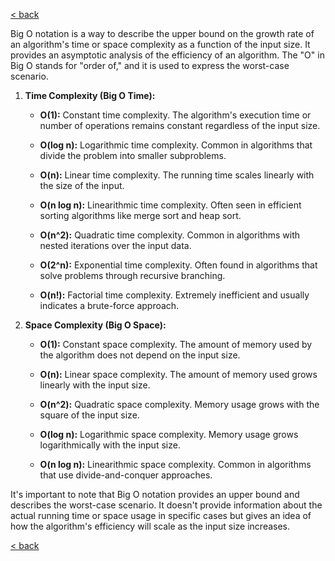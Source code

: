 
[< back](README.md)

Big O notation is a way to describe the upper bound on the growth rate of an algorithm's time or space complexity as a function of the input size. It provides an asymptotic analysis of the efficiency of an algorithm. The "O" in Big O stands for "order of," and it is used to express the worst-case scenario.

1. **Time Complexity (Big O Time):**
   - **O(1):** Constant time complexity. The algorithm's execution time or number of operations remains constant regardless of the input size.
   
   - **O(log n):** Logarithmic time complexity. Common in algorithms that divide the problem into smaller subproblems.

   - **O(n):** Linear time complexity. The running time scales linearly with the size of the input.

   - **O(n log n):** Linearithmic time complexity. Often seen in efficient sorting algorithms like merge sort and heap sort.

   - **O(n^2):** Quadratic time complexity. Common in algorithms with nested iterations over the input data.

   - **O(2^n):** Exponential time complexity. Often found in algorithms that solve problems through recursive branching.

   - **O(n!):** Factorial time complexity. Extremely inefficient and usually indicates a brute-force approach.

2. **Space Complexity (Big O Space):**
   - **O(1):** Constant space complexity. The amount of memory used by the algorithm does not depend on the input size.

   - **O(n):** Linear space complexity. The amount of memory used grows linearly with the input size.

   - **O(n^2):** Quadratic space complexity. Memory usage grows with the square of the input size.

   - **O(log n):** Logarithmic space complexity. Memory usage grows logarithmically with the input size.

   - **O(n log n):** Linearithmic space complexity. Common in algorithms that use divide-and-conquer approaches.

It's important to note that Big O notation provides an upper bound and describes the worst-case scenario. It doesn't provide information about the actual running time or space usage in specific cases but gives an idea of how the algorithm's efficiency will scale as the input size increases.

[< back](README.md)